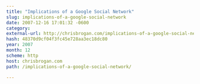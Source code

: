 ```yaml
---
title: "Implications of a Google Social Network"
slug: implications-of-a-google-social-network
date: 2007-12-16 17:01:32 -0600
category: 
external-url: http://chrisbrogan.com/implications-of-a-google-social-network/
hash: 48370d9cf04f3fc45e728aa3ec18dc80
year: 2007
month: 12
scheme: http
host: chrisbrogan.com
path: /implications-of-a-google-social-network/

---
```



